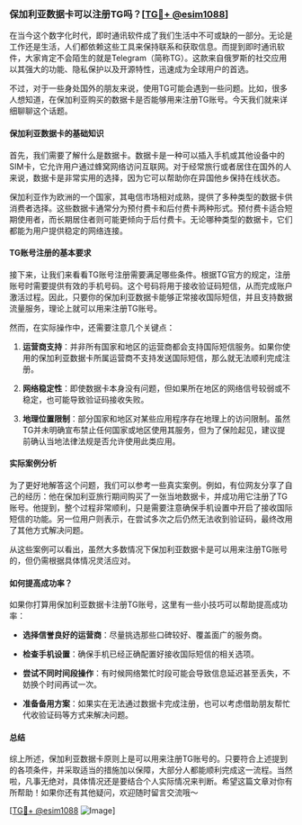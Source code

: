 ### 保加利亚数据卡可以注册TG吗？[[TG💪+ @esim1088](https://t.me/s/esim1088)]

在当今这个数字化时代，即时通讯软件成了我们生活中不可或缺的一部分。无论是工作还是生活，人们都依赖这些工具来保持联系和获取信息。而提到即时通讯软件，大家肯定不会陌生的就是Telegram（简称TG）。这款来自俄罗斯的社交应用以其强大的功能、隐私保护以及开源特性，迅速成为全球用户的首选。

不过，对于一些身处国外的朋友来说，使用TG可能会遇到一些问题。比如，很多人想知道，在保加利亚购买的数据卡是否能够用来注册TG账号。今天我们就来详细聊聊这个话题。

#### 保加利亚数据卡的基础知识

首先，我们需要了解什么是数据卡。数据卡是一种可以插入手机或其他设备中的SIM卡，它允许用户通过蜂窝网络访问互联网。对于经常旅行或者居住在国外的人来说，数据卡是非常实用的选择，因为它可以帮助你在异国他乡保持在线状态。

保加利亚作为欧洲的一个国家，其电信市场相对成熟，提供了多种类型的数据卡供消费者选择。这些数据卡通常分为预付费卡和后付费卡两种形式。预付费卡适合短期使用者，而长期居住者则可能更倾向于后付费卡。无论哪种类型的数据卡，它们都能为用户提供稳定的网络连接。

#### TG账号注册的基本要求

接下来，让我们来看看TG账号注册需要满足哪些条件。根据TG官方的规定，注册账号时需要提供有效的手机号码。这个号码将用于接收验证码短信，从而完成账户激活过程。因此，只要你的保加利亚数据卡能够正常接收国际短信，并且支持数据流量服务，理论上就可以用来注册TG账号。

然而，在实际操作中，还需要注意几个关键点：

1. **运营商支持**：并非所有国家和地区的运营商都会支持国际短信服务。如果你使用的保加利亚数据卡所属运营商不支持发送国际短信，那么就无法顺利完成注册。
   
2. **网络稳定性**：即使数据卡本身没有问题，但如果所在地区的网络信号较弱或不稳定，也可能导致验证码接收失败。

3. **地理位置限制**：部分国家和地区对某些应用程序存在地理上的访问限制。虽然TG并未明确宣布禁止任何国家或地区使用其服务，但为了保险起见，建议提前确认当地法律法规是否允许使用此类应用。

#### 实际案例分析

为了更好地解答这个问题，我们可以参考一些真实案例。例如，有位网友分享了自己的经历：他在保加利亚旅行期间购买了一张当地数据卡，并成功用它注册了TG账号。他提到，整个过程非常顺利，只是需要注意确保手机设置中开启了接收国际短信的功能。另一位用户则表示，在尝试多次之后仍然无法收到验证码，最终改用了其他方式解决问题。

从这些案例可以看出，虽然大多数情况下保加利亚数据卡是可以用来注册TG账号的，但仍需根据具体情况灵活应对。

#### 如何提高成功率？

如果你打算用保加利亚数据卡注册TG账号，这里有一些小技巧可以帮助提高成功率：

- **选择信誉良好的运营商**：尽量挑选那些口碑较好、覆盖面广的服务商。
  
- **检查手机设置**：确保手机已经正确配置好接收国际短信的相关选项。

- **尝试不同时间段操作**：有时候网络繁忙时段可能会导致信息延迟甚至丢失，不妨换个时间再试一次。

- **准备备用方案**：如果实在无法通过数据卡完成注册，也可以考虑借助朋友帮忙代收验证码等方式来解决问题。

#### 总结

综上所述，保加利亚数据卡原则上是可以用来注册TG账号的。只要符合上述提到的各项条件，并采取适当的措施加以保障，大部分人都能顺利完成这一流程。当然啦，凡事无绝对，具体情况还是要结合个人实际情况来判断。希望这篇文章对你有所帮助！如果你还有其他疑问，欢迎随时留言交流哦～

[[TG💪+ @esim1088](https://t.me/s/esim1088) ![Image](https://i.postimg.cc/4NQfJmqS/Snipaste-2025-05-13-00-14-12.png)]